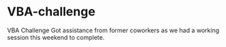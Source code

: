 # VBA-challenge
VBA Challenge
Got assistance from former coworkers as we had a working session this weekend to complete.  

